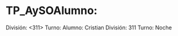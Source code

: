 # TP_AySOAlumno: <Cristian>
División: <311>
Turno: <noche>
Alumno: Cristian
División: 311
Turno: Noche
